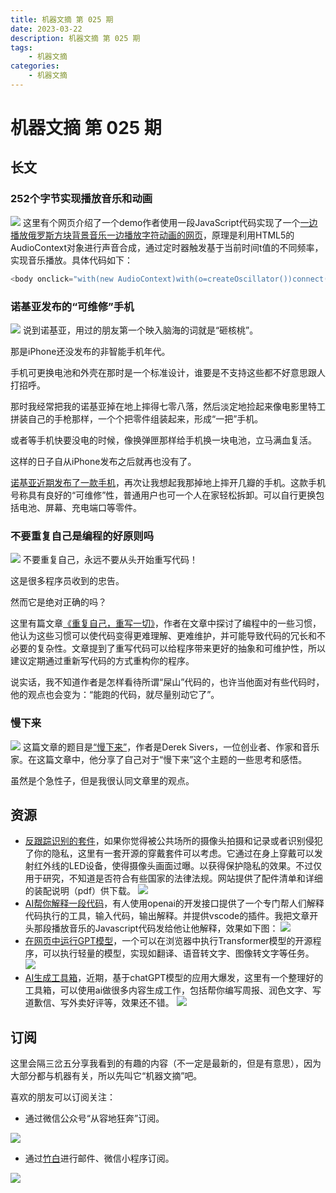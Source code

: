 ```yaml
---
title: 机器文摘 第 025 期
date: 2023-03-22
description: 机器文摘 第 025 期
tags:
    - 机器文摘
categories:
    - 机器文摘
---
```

# 机器文摘 第 025 期

## 长文
### 252个字节实现播放音乐和动画
![](2023-03-22-10-25-42.png)
这里有个网页介绍了一个demo作者使用一段JavaScript代码实现了一个[一边播放俄罗斯方块背景音乐一边播放字符动画的网页](http://www.p01.org/256b_tetris_theme/)，原理是利用HTML5的AudioContext对象进行声音合成，通过定时器触发基于当前时间t值的不同频率，实现音乐播放。具体代码如下：
  ```javascript
  <body onclick="with(new AudioContext)with(o=createOscillator())connect(destination),start(setInterval(v=>innerHTML='TETЯIS&#'+(9624|(o.frequency.value=`RR>AIIA>777${d='ARRIA>>>AIIRRAA7777'}IIIWnnbWRRR${d}`.charCodeAt(++t%58)*4)%7)+'P01',t=232))">click
  ```

### 诺基亚发布的“可维修”手机
![](2023-03-22-10-35-52.png)
说到诺基亚，用过的朋友第一个映入脑海的词就是“砸核桃”。

那是iPhone还没发布的非智能手机年代。

手机可更换电池和外壳在那时是一个标准设计，谁要是不支持这些都不好意思跟人打招呼。

那时我经常把我的诺基亚掉在地上摔得七零八落，然后淡定地捡起来像电影里特工拼装自己的手枪那样，一个个把零件组装起来，形成“一把”手机。

或者等手机快要没电的时候，像换弹匣那样给手机换一块电池，立马满血复活。

这样的日子自从iPhone发布之后就再也没有了。

[诺基亚近期发布了一款手机](https://www.theguardian.com/technology/2023/feb/25/nokia-launches-diy-repairable-budget-android-phone)，再次让我想起我那掉地上摔开几瓣的手机。这款手机号称具有良好的“可维修”性，普通用户也可一个人在家轻松拆卸。可以自行更换包括电池、屏幕、充电端口等零件。

### 不要重复自己是编程的好原则吗
![](2023-03-22-10-50-45.png)
不要重复自己，永远不要从头开始重写代码！

这是很多程序员收到的忠告。

然而它是绝对正确的吗？

这里有篇文章[《重复自己，重写一切》](https://programmingisterrible.com/post/176657481103/repeat-yourself-do-more-than-one-thing-and)，作者在文章中探讨了编程中的一些习惯，他认为这些习惯可以使代码变得更难理解、更难维护，并可能导致代码的冗长和不必要的复杂性。文章提到了重写代码可以给程序带来更好的抽象和可维护性，所以建议定期通过重新写代码的方式重构你的程序。

说实话，我不知道作者是怎样看待所谓“屎山”代码的，也许当他面对有些代码时，他的观点也会变为：“能跑的代码，就尽量别动它了”。

### 慢下来
![](2023-03-22-10-59-28.png)
这篇文章的题目是[“慢下来”](https://sive.rs/slow)，作者是Derek Sivers，一位创业者、作家和音乐家。在这篇文章中，他分享了自己对于“慢下来”这个主题的一些思考和感悟。

虽然是个急性子，但是我很认同文章里的观点。

## 资源
- [反跟踪识别的套件](https://www.macpierce.com/the-camera-shy-hoodie)，如果你觉得被公共场所的摄像头拍摄和记录或者识别侵犯了你的隐私，这里有一套开源的穿戴套件可以考虑。它通过在身上穿戴可以发射红外线的LED设备，使得摄像头画面过曝。以获得保护隐私的效果。不过仅用于研究，不知道是否符合有些国家的法律法规。网站提供了配件清单和详细的装配说明（pdf）供下载。
  ![](2023-03-22-11-05-16.png)
- [AI帮你解释一段代码](https://whatdoesthiscodedo.com/)，有人使用openai的开发接口提供了一个专门帮人们解释代码执行的工具，输入代码，输出解释。并提供vscode的插件。我把文章开头那段播放音乐的Javascript代码发给他让他解释，效果如下图：
  ![](2023-03-22-11-09-51.png)
- [在网页中运行GPT模型](https://xenova.github.io/transformers.js/)，一个可以在浏览器中执行Transformer模型的开源程序，可以执行轻量的模型，实现如翻译、语音转文字、图像转文字等任务。
  ![](2023-03-22-11-12-45.png)
- [AI生成工具箱](https://aitxt.io)，近期，基于chatGPT模型的应用大爆发，这里有一个整理好的工具箱，可以使用ai做很多内容生成工作，包括帮你编写周报、润色文字、写道歉信、写外卖好评等，效果还不错。
  ![](2023-03-22-11-15-00.png)  

## 订阅
这里会隔三岔五分享我看到的有趣的内容（不一定是最新的，但是有意思），因为大部分都与机器有关，所以先叫它“机器文摘”吧。

喜欢的朋友可以订阅关注：

- 通过微信公众号“从容地狂奔”订阅。

![](../weixin.jpg)

- 通过[竹白](https://zhubai.love/)进行邮件、微信小程序订阅。

![](../zhubai.jpg)